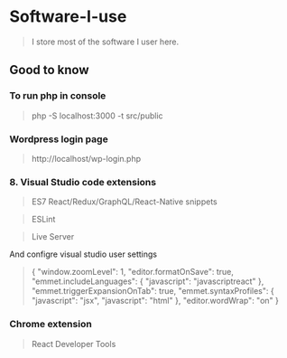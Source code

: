 # Software-I-use
> I store most of the software I user here.

## Good to know

### To run php in console
> php -S localhost:3000 -t src/public

### Wordpress login page
> http://localhost/wp-login.php

### 8. Visual Studio code extensions
>ES7 React/Redux/GraphQL/React-Native snippets

>ESLint

>Live Server

And configre visual studio user settings

>{
    "window.zoomLevel": 1,
    "editor.formatOnSave": true,
    "emmet.includeLanguages": {
        "javascript": "javascriptreact"
    },
    "emmet.triggerExpansionOnTab": true,
    "emmet.syntaxProfiles": {
        "javascript": "jsx",
        "javascript": "html"
    },
    "editor.wordWrap": "on"
}

### Chrome extension
> React Developer Tools
